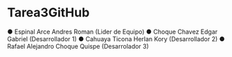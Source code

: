 # Tarea3GitHub
●	Espinal Arce Andres Roman (Lider de Equipo) 
●	Choque Chavez Edgar Gabriel (Desarrollador 1)
●	Cahuaya Ticona Herlan Kory (Desarrollador 2) 
●	Rafael Alejandro Choque Quispe (Desarrolador 3)
